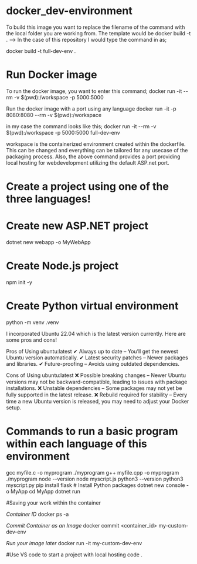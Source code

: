 # docker_dev-environment

To build this image you want to replace the filename of the command with the local folder you are working from. The template would be docker build -t <filename> . --> In the case of this repository I would type the command in as;

docker build -t full-dev-env .

# Run Docker image
To run the docker image, you want to enter this command;
docker run -it --rm -v $(pwd):/workspace -p 5000:5000 <filename>

Run the docker image with a port using any language
docker run -it -p 8080:8080 --rm -v $(pwd):/workspace <filename>

in my case the command looks like this;
docker run -it --rm -v $(pwd):/workspace -p 5000:5000 full-dev-env

workspace is the containerized environment created within the dockerfile. This can be changed and everything can be tailored for any usecase of the packaging process. Also, the above command provides a port providing local hosting for webdevelopment utilizing the default ASP.net port.

# Create a project using one of the three languages!

# Create new ASP.NET project
dotnet new webapp -o MyWebApp

# Create Node.js project
npm init -y

# Create Python virtual environment
python -m venv .venv

I incorporated Ubuntu 22.04 which is the latest version currently. Here are some pros and cons!

Pros of Using ubuntu:latest
✔ Always up to date – You’ll get the newest Ubuntu version automatically.
✔ Latest security patches – Newer packages and libraries.
✔ Future-proofing – Avoids using outdated dependencies.

Cons of Using ubuntu:latest
❌ Possible breaking changes – Newer Ubuntu versions may not be backward-compatible, leading to issues with package installations.
❌ Unstable dependencies – Some packages may not yet be fully supported in the latest release.
❌ Rebuild required for stability – Every time a new Ubuntu version is released, you may need to adjust your Docker setup.

# Commands to run a basic program within each language of this environment
gcc myfile.c -o myprogram
./myprogram
g++ myfile.cpp -o myprogram
./myprogram
node --version
node myscript.js
python3 --version
python3 myscript.py
pip install flask  # Install Python packages
dotnet new console -o MyApp
cd MyApp
dotnet run

#Saving your work within the container

*Container ID*
docker ps -a

*Commit Container as an Image*
docker commit <container_id> my-custom-dev-env

*Run your image later*
docker run -it my-custom-dev-env

#Use VS code to start a project with local hosting
code .
